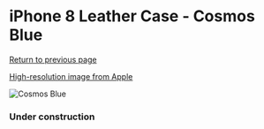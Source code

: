 # iPhone 8 Leather Case - Cosmos Blue

[Return to previous page](/iphone_7)

[High-resolution image from Apple](https://store.storeimages.cdn-apple.com/8756/as-images.apple.com/is/MQHF2?wid=4500&hei=4500&fmt=png)

<div style="width: 384px"><img src="/everyphone/MQHF2.png" alt="Cosmos Blue"></div>

### Under construction
